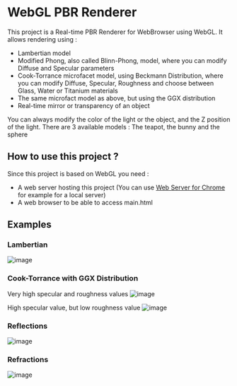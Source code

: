 # WebGL PBR Renderer

This project is a Real-time PBR Renderer for WebBrowser using WebGL. It allows rendering using :
  - Lambertian model
  - Modified Phong, also called Blinn-Phong, model, where you can modify Diffuse and Specular parameters
  - Cook-Torrance microfacet model, using Beckmann Distribution, where you can modify Diffuse, Specular, Roughness and choose between Glass, Water or Titanium materials
  - The same microfact model as above, but using the GGX distribution
  - Real-time mirror or transparency of an object
  
You can always modify the color of the light or the object, and the Z position of the light.
There are 3 available models : The teapot, the bunny and the sphere

## How to use this project ?

Since this project is based on WebGL you need :
  - A web server hosting this project (You can use [Web Server for Chrome](https://chrome.google.com/webstore/detail/web-server-for-chrome/ofhbbkphhbklhfoeikjpcbhemlocgigb) for example for a local server)
  - A web browser to be able to access main.html
  
## Examples

### Lambertian
![image](https://user-images.githubusercontent.com/66914830/222870974-1a243321-4794-4805-979c-43f863f378f0.png)

### Cook-Torrance with GGX Distribution
Very high specular and roughness values
![image](https://user-images.githubusercontent.com/66914830/222871088-243007ab-0ae7-4819-a11a-68b5891e3018.png)

High specular value, but low roughness value
![image](https://user-images.githubusercontent.com/66914830/222871142-95e152c0-3fb2-49e9-a06c-224fbf24122f.png)

### Reflections
![image](https://user-images.githubusercontent.com/66914830/222872379-910ce4c5-362b-46f9-b497-06ae8742f1b0.png)

### Refractions
![image](https://user-images.githubusercontent.com/66914830/222872459-6e16063c-db33-4d44-8afa-caf9f505af55.png)

